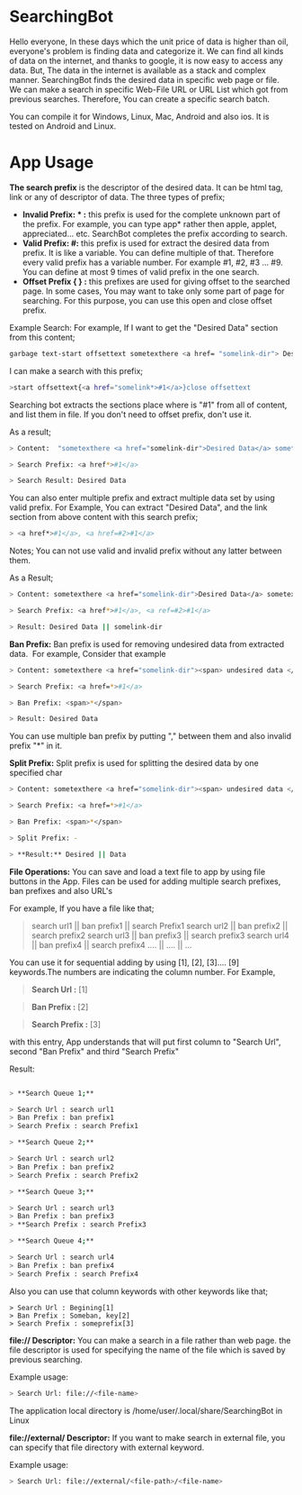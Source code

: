 # SearchingBot

Hello everyone, In these days which the unit price of data is higher than oil, everyone's problem is finding data and categorize it. We can find all kinds of data on the internet, and thanks to google, it is now easy to access any data. But, The data in the internet is available as a stack and complex manner. SearchingBot finds the desired data in specific web page or file. We can make a search in specific Web-File URL or URL List which got from previous searches. Therefore, You can create a specific search batch.

You can compile it for Windows, Linux, Mac, Android and also ios. It is tested on Android and Linux.

# App Usage

**The search prefix** 
is the descriptor of the desired data.  It can be html tag, link or any of descriptor of data. The three types of prefix;
  - **Invalid Prefix: * :** this prefix is used for the complete unknown part of the prefix. For example,  you can type app* rather then apple, applet, appreciated... etc.  SearchBot completes the prefix according to search.
  - **Valid Prefix: #:** this prefix is used for extract the desired data from prefix. It is like a variable. You can define multiple of that. Therefore every valid prefix has a variable number. For example #1, #2, #3 ... #9.  You can define at most 9 times of valid prefix in the one search.
  - **Offset Prefix { } :** this prefixes are used for giving offset to the searched page. In some cases, You may want to take only some part of page for searching. For this purpose, you can use this open and close offset prefix.

Example Search:
For example, If I want to get the "Desired Data" section from this content;
```sh
garbage text-start offsettext sometexthere <a href= "somelink-dir"> Desired Data </a> sometexthere close offsettext-garbage text
```
I can make a search with this prefix;

```sh
>start offsettext{<a href="somelink*>#1</a>}close offsettext
```
Searching bot extracts the sections place where is "#1" from all of content, and list them in file. If you don't need to offset prefix, don't use it.

As a result;
```sh
> Content:  "sometexthere <a href="somelink-dir">Desired Data</a> sometexthere"

> Search Prefix: <a href*>#1</a>

> Search Result: Desired Data
```

You can also enter multiple prefix and extract multiple data set by using valid prefix. For Example, You can extract "Desired Data", and the link section from above content with this search prefix;
```sh
> <a href*>#1</a>, <a href=#2>#1</a>
```
Notes; You can not use valid and invalid prefix without any latter between them.

As a Result;
```sh
> Content: sometexthere <a href="somelink-dir">Desired Data</a> sometexthere

> Search Prefix: <a href*>#1</a>, <a ref=#2>#1</a>

> Result: Desired Data || somelink-dir
```

**Ban Prefix:**
Ban prefix is used for removing undesired data from extracted data.  For example, Consider that example

```sh
> Content: sometexthere <a href="somelink-dir"><span> undesired data </span>Desired Data</a> sometexthere 

> Search Prefix: <a href=*>#1</a>

> Ban Prefix: <span>*</span>

> Result: Desired Data
```
You can use multiple ban prefix by putting "," between them and also invalid prefix "*" in it.

**Split Prefix:**
Split prefix is used for splitting the desired data by one specified char

```sh
> Content: sometexthere <a href="somelink-dir"><span> undesired data </span>Desired-Data</a> sometexthere

> Search Prefix: <a href=*>#1</a> 

> Ban Prefix: <span>*</span> 

> Split Prefix: -

> **Result:** Desired || Data
```

**File Operations:**
You can save and load a text file to app by using file buttons in the App. Files can be used for adding multiple search prefixes, ban prefixes and also URL's

For example, If you have a file like that;

>search url1 || ban prefix1 || search Prefix1
>search url2 || ban prefix2 || search prefix2
>search url3 || ban prefix3 || search prefix3
>search url4 || ban prefix4 || search prefix4
>....        || ....        || ...

You can use it for sequential adding by using [1], [2], [3].... [9] keywords.The numbers are indicating the column number. For Example,

> **Search Url :** [1]

> **Ban Prefix :** [2]

> **Search Prefix :** [3]


with this entry, App understands that will put first column to "Search Url", second "Ban Prefix" and third "Search Prefix"

Result:
```sh

> **Search Queue 1;**

> Search Url : search url1 
> Ban Prefix : ban prefix1 
> Search Prefix : search Prefix1

> **Search Queue 2;**

> Search Url : search url2 
> Ban Prefix : ban prefix2
> Search Prefix : search Prefix2

> **Search Queue 3;**

> Search Url : search url3 
> Ban Prefix : ban prefix3 
> **Search Prefix : search Prefix3

> **Search Queue 4;**

> Search Url : search url4 
> Ban Prefix : ban prefix4 
> Search Prefix : search Prefix4
```
Also you can use that column keywords with other keywords like that;
```
> Search Url : Begining[1]
> Ban Prefix : Someban, key[2]
> Search Prefix : someprefix[3]
```

**file:// Descriptor:** You can make a search in a file rather than web page. the file descriptor is used for specifying the name of the file which is saved by previous searching.

Example usage:
```sh
> Search Url: file://<file-name>
```

The application local directory is /home/user/.local/share/SearchingBot in Linux

**file://external/ Descriptor:** If you want to make search in external file, you can specify that file directory with external keyword.

Example usage:
```sh
> Search Url: file://external/<file-path>/<file-name>
```
